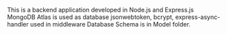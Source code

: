 This is a backend application developed in Node.js and Express.js
MongoDB Atlas is used as database
jsonwebtoken, bcrypt, express-async-handler used in middleware
Database Schema is in Model folder.
